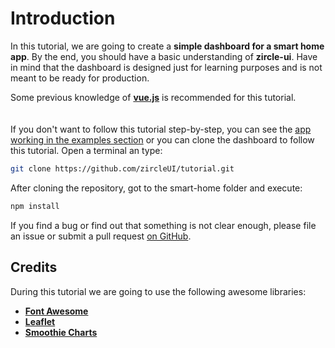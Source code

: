# Introduction

In this tutorial, we are going to create a **simple dashboard for a smart home app**. By the end, you should have a basic understanding of **zircle-ui**. Have in mind that the dashboard is designed just for learning purposes and is not meant to be ready for production.

Some previous knowledge of [**vue.js**](https://vuejs.org) is recommended for this tutorial.

<img :src="$withBase('/smart-home.jpg')" style="margin-top: 20px; display: block; margin-left: auto; margin-right: auto; width: 100%;" />

If you don't want to follow this tutorial step-by-step, you can see the [app working in the examples section](/examples/home.html) or you can clone the dashboard to follow this tutorial. Open a terminal an type:

```bash
git clone https://github.com/zircleUI/tutorial.git
```

After cloning the repository, got to the smart-home folder and execute:

```bash
npm install
```

If you find a bug or find out that something is not clear enough, please file an issue or submit a pull request [on GitHub](https://github.com/zircleUI/tutorial).

## Credits

During this tutorial we are going to use the following awesome libraries:

- [**Font Awesome**](https://fontawesome.com/)
- [**Leaflet**](https://leafletjs.com/)
- [**Smoothie Charts**](http://smoothiecharts.org/)
